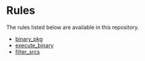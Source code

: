 <!-- Generated with Stardoc, Do Not Edit! -->
# Rules

The rules listed below are available in this repository.

  * [binary_pkg](/doc/binary_pkg.md)
  * [execute_binary](/doc/execute_binary.md)
  * [filter_srcs](/doc/filter_srcs.md)

